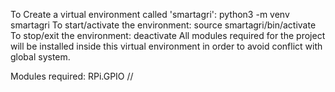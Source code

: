 To Create a virtual environment called 'smartagri':
python3 -m venv smartagri
To start/activate the environment:
source smartagri/bin/activate
To stop/exit the environment:
deactivate
All modules required for the project will be installed inside this virtual environment in order to avoid conflict with global system.

Modules required:
RPi.GPIO //